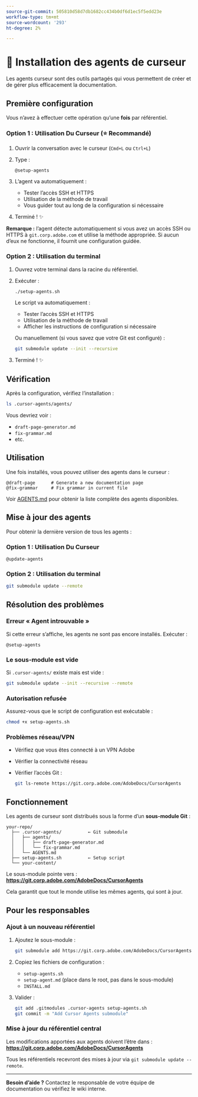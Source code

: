 ```yaml
---
source-git-commit: 505810d58d7db1682cc434b0df6d1ec5f5edd23e
workflow-type: tm+mt
source-wordcount: '293'
ht-degree: 2%

---
```

# 🚀 Installation des agents de curseur

Les agents curseur sont des outils partagés qui vous permettent de créer et de gérer plus efficacement la documentation.

## Première configuration

Vous n’avez à effectuer cette opération qu’une **fois** par référentiel.

### Option 1 : Utilisation Du Curseur (⭐ Recommandé)

1. Ouvrir la conversation avec le curseur (`Cmd+L` ou `Ctrl+L`)
2. Type :

   ```
   @setup-agents
   ```
3. L’agent va automatiquement :
   - Tester l’accès SSH et HTTPS
   - Utilisation de la méthode de travail
   - Vous guider tout au long de la configuration si nécessaire
4. Terminé ! ✨

**Remarque :** l’agent détecte automatiquement si vous avez un accès SSH ou HTTPS à `git.corp.adobe.com` et utilise la méthode appropriée. Si aucun d’eux ne fonctionne, il fournit une configuration guidée.

### Option 2 : Utilisation du terminal

1. Ouvrez votre terminal dans la racine du référentiel.
2. Exécuter :

   ```bash
   ./setup-agents.sh
   ```

   Le script va automatiquement :
   - Tester l’accès SSH et HTTPS
   - Utilisation de la méthode de travail
   - Afficher les instructions de configuration si nécessaire

   Ou manuellement (si vous savez que votre Git est configuré) :

   ```bash
   git submodule update --init --recursive
   ```

3. Terminé ! ✨

## Vérification

Après la configuration, vérifiez l’installation :

```bash
ls .cursor-agents/agents/
```

Vous devriez voir :
- `draft-page-generator.md`
- `fix-grammar.md`
- etc.

## Utilisation

Une fois installés, vous pouvez utiliser des agents dans le curseur :

```
@draft-page      # Generate a new documentation page
@fix-grammar     # Fix grammar in current file
```

Voir [AGENTS.md](AGENTS.md) pour obtenir la liste complète des agents disponibles.

## Mise à jour des agents

Pour obtenir la dernière version de tous les agents :

### Option 1 : Utilisation Du Curseur

```
@update-agents
```

### Option 2 : Utilisation du terminal

```bash
git submodule update --remote
```

## Résolution des problèmes

### Erreur « Agent introuvable »

Si cette erreur s’affiche, les agents ne sont pas encore installés. Exécuter :

```
@setup-agents
```

### Le sous-module est vide

Si `.cursor-agents/` existe mais est vide :

```bash
git submodule update --init --recursive --remote
```

### Autorisation refusée

Assurez-vous que le script de configuration est exécutable :

```bash
chmod +x setup-agents.sh
```

### Problèmes réseau/VPN

- Vérifiez que vous êtes connecté à un VPN Adobe
- Vérifier la connectivité réseau
- Vérifier l’accès Git :

  ```bash
  git ls-remote https://git.corp.adobe.com/AdobeDocs/CursorAgents
  ```

## Fonctionnement

Les agents de curseur sont distribués sous la forme d’un **sous-module Git** :

```
your-repo/
  ├── .cursor-agents/          ← Git submodule
  │   ├── agents/
  │   │   ├── draft-page-generator.md
  │   │   └── fix-grammar.md
  │   └── AGENTS.md
  ├── setup-agents.sh          ← Setup script
  └── your-content/
```

Le sous-module pointe vers :
**https://git.corp.adobe.com/AdobeDocs/CursorAgents**

Cela garantit que tout le monde utilise les mêmes agents, qui sont à jour.

## Pour les responsables

### Ajout à un nouveau référentiel

1. Ajoutez le sous-module :

   ```bash
   git submodule add https://git.corp.adobe.com/AdobeDocs/CursorAgents.git .cursor-agents
   ```

2. Copiez les fichiers de configuration :
   - `setup-agents.sh`
   - `setup-agent.md` (place dans le root, pas dans le sous-module)
   - `INSTALL.md`

3. Valider :

   ```bash
   git add .gitmodules .cursor-agents setup-agents.sh
   git commit -m "Add Cursor Agents submodule"
   ```

### Mise à jour du référentiel central

Les modifications apportées aux agents doivent l’être dans :
**https://git.corp.adobe.com/AdobeDocs/CursorAgents**

Tous les référentiels recevront des mises à jour via `git submodule update --remote`.

---

**Besoin d’aide ?** Contactez le responsable de votre équipe de documentation ou vérifiez le wiki interne.
